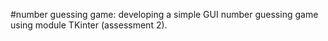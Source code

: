 #number guessing game: developing a simple GUI number guessing game using module TKinter (assessment 2).